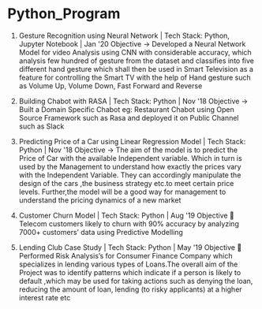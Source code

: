 # Python_Program

1. Gesture Recognition using Neural Network | Tech Stack: Python, Jupyter Notebook | Jan '20
Objective -> Developed a Neural Network Model for video Analysis using CNN with considerable accuracy, which analysis few  hundred of gesture from the dataset and classifies into five different hand gesture which shall then be used in Smart Television as a feature for controlling the Smart TV with the help of Hand gesture such as Volume Up, Volume Down, Fast Forward and Reverse

2. Building Chabot with RASA | Tech Stack: Python | Nov '18
Objective -> Built a Domain Specific Chabot eg: Restaurant Chabot using Open Source Framework such as Rasa and         deployed it on Public Channel such as Slack

3. Predicting Price of a Car using Linear Regression Model | Tech Stack: Python | Nov '18
Objective -> The aim of the model is to predict the Price of Car with the available Independent variable. Which in turn is used by the Management to understand how exactly the prices vary with the Independent Variable. They can accordingly manipulate the design of the cars ,the business strategy etc.to meet certain price levels. Further,the model will be a good way for management to understand the pricing dynamics of a new market

4. Customer Churn Model | Tech Stack: Python | Aug '19
Objective  Telecom customers likely to churn with 90% accuracy by analyzing 7000+ customers’ data using Predictive Modelling

5. Lending Club Case Study | Tech Stack: Python | May '19
Objective  Performed Risk Analysis’s for Consumer Finance Company which specializes in lending various types of Loans.The overall aim of the Project was to identify patterns which indicate if a person is likely to default ,which may be used for taking actions such as denying the loan, reducing the amount of loan, lending (to risky applicants) at a higher interest rate etc
